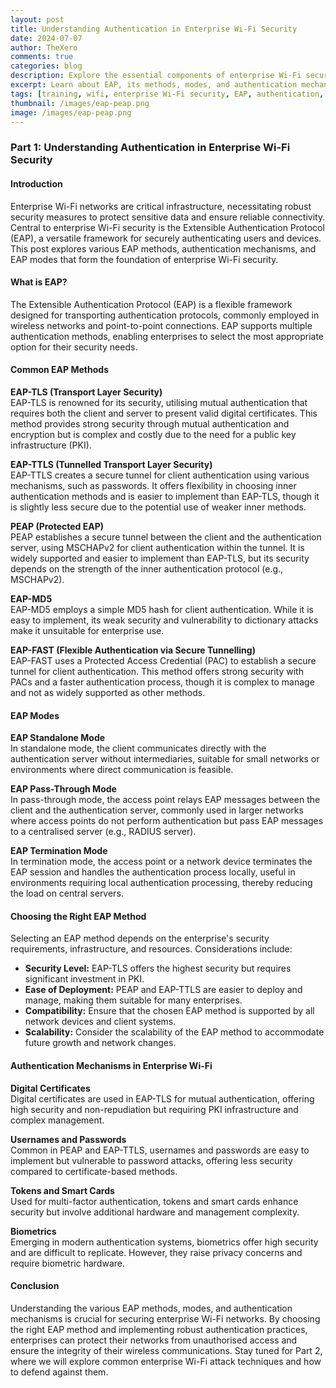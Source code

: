 ```yaml
---
layout: post  
title: Understanding Authentication in Enterprise Wi-Fi Security  
date: 2024-07-07  
author: TheXero  
comments: true  
categories: blog  
description: Explore the essential components of enterprise Wi-Fi security, focusing on the Extensible Authentication Protocol (EAP), its methods, modes, and mechanisms.  
excerpt: Learn about EAP, its methods, modes, and authentication mechanisms critical for securing enterprise Wi-Fi networks.  
tags: [training, wifi, enterprise Wi-Fi security, EAP, authentication, network security]  
thumbnail: /images/eap-peap.png  
image: /images/eap-peap.png
---
```


### Part 1: Understanding Authentication in Enterprise Wi-Fi Security

#### Introduction

Enterprise Wi-Fi networks are critical infrastructure, necessitating robust security measures to protect sensitive data and ensure reliable connectivity. Central to enterprise Wi-Fi security is the Extensible Authentication Protocol (EAP), a versatile framework for securely authenticating users and devices. This post explores various EAP methods, authentication mechanisms, and EAP modes that form the foundation of enterprise Wi-Fi security.

#### What is EAP?

The Extensible Authentication Protocol (EAP) is a flexible framework designed for transporting authentication protocols, commonly employed in wireless networks and point-to-point connections. EAP supports multiple authentication methods, enabling enterprises to select the most appropriate option for their security needs.

#### Common EAP Methods

**EAP-TLS (Transport Layer Security)**  
EAP-TLS is renowned for its security, utilising mutual authentication that requires both the client and server to present valid digital certificates. This method provides strong security through mutual authentication and encryption but is complex and costly due to the need for a public key infrastructure (PKI).

**EAP-TTLS (Tunnelled Transport Layer Security)**  
EAP-TTLS creates a secure tunnel for client authentication using various mechanisms, such as passwords. It offers flexibility in choosing inner authentication methods and is easier to implement than EAP-TLS, though it is slightly less secure due to the potential use of weaker inner methods.

**PEAP (Protected EAP)**  
PEAP establishes a secure tunnel between the client and the authentication server, using MSCHAPv2 for client authentication within the tunnel. It is widely supported and easier to implement than EAP-TLS, but its security depends on the strength of the inner authentication protocol (e.g., MSCHAPv2).

**EAP-MD5**  
EAP-MD5 employs a simple MD5 hash for client authentication. While it is easy to implement, its weak security and vulnerability to dictionary attacks make it unsuitable for enterprise use.

**EAP-FAST (Flexible Authentication via Secure Tunnelling)**  
EAP-FAST uses a Protected Access Credential (PAC) to establish a secure tunnel for client authentication. This method offers strong security with PACs and a faster authentication process, though it is complex to manage and not as widely supported as other methods.

#### EAP Modes

**EAP Standalone Mode**  
In standalone mode, the client communicates directly with the authentication server without intermediaries, suitable for small networks or environments where direct communication is feasible.

**EAP Pass-Through Mode**  
In pass-through mode, the access point relays EAP messages between the client and the authentication server, commonly used in larger networks where access points do not perform authentication but pass EAP messages to a centralised server (e.g., RADIUS server).

**EAP Termination Mode**  
In termination mode, the access point or a network device terminates the EAP session and handles the authentication process locally, useful in environments requiring local authentication processing, thereby reducing the load on central servers.

#### Choosing the Right EAP Method

Selecting an EAP method depends on the enterprise's security requirements, infrastructure, and resources. Considerations include:

- **Security Level:** EAP-TLS offers the highest security but requires significant investment in PKI.
- **Ease of Deployment:** PEAP and EAP-TTLS are easier to deploy and manage, making them suitable for many enterprises.
- **Compatibility:** Ensure that the chosen EAP method is supported by all network devices and client systems.
- **Scalability:** Consider the scalability of the EAP method to accommodate future growth and network changes.

#### Authentication Mechanisms in Enterprise Wi-Fi

**Digital Certificates**  
Digital certificates are used in EAP-TLS for mutual authentication, offering high security and non-repudiation but requiring PKI infrastructure and complex management.

**Usernames and Passwords**  
Common in PEAP and EAP-TTLS, usernames and passwords are easy to implement but vulnerable to password attacks, offering less security compared to certificate-based methods.

**Tokens and Smart Cards**  
Used for multi-factor authentication, tokens and smart cards enhance security but involve additional hardware and management complexity.

**Biometrics**  
Emerging in modern authentication systems, biometrics offer high security and are difficult to replicate. However, they raise privacy concerns and require biometric hardware.

#### Conclusion

Understanding the various EAP methods, modes, and authentication mechanisms is crucial for securing enterprise Wi-Fi networks. By choosing the right EAP method and implementing robust authentication practices, enterprises can protect their networks from unauthorised access and ensure the integrity of their wireless communications. Stay tuned for Part 2, where we will explore common enterprise Wi-Fi attack techniques and how to defend against them.
